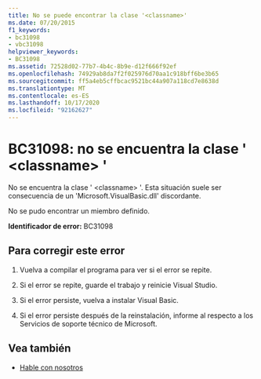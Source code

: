 ```yaml
---
title: No se puede encontrar la clase '<classname>'
ms.date: 07/20/2015
f1_keywords:
- bc31098
- vbc31098
helpviewer_keywords:
- BC31098
ms.assetid: 72528d02-77b7-4b4c-8b9e-d12f666f92ef
ms.openlocfilehash: 74929ab8da7f2f025976d70aa1c918bff6be3b65
ms.sourcegitcommit: ff5a4eb5cffbcac9521bc44a907a118cd7e8638d
ms.translationtype: MT
ms.contentlocale: es-ES
ms.lasthandoff: 10/17/2020
ms.locfileid: "92162627"
---
```

# <a name="bc31098-class-classname-cannot-be-found"></a>BC31098: no se encuentra la clase ' \<classname> '

No se encuentra la clase ' \<classname> '. Esta situación suele ser consecuencia de un 'Microsoft.VisualBasic.dll' discordante.

 No se pudo encontrar un miembro definido.

 **Identificador de error:** BC31098

## <a name="to-correct-this-error"></a>Para corregir este error

1. Vuelva a compilar el programa para ver si el error se repite.

2. Si el error se repite, guarde el trabajo y reinicie Visual Studio.

3. Si el error persiste, vuelva a instalar Visual Basic.

4. Si el error persiste después de la reinstalación, informe al respecto a los Servicios de soporte técnico de Microsoft.

## <a name="see-also"></a>Vea también

- [Hable con nosotros](/visualstudio/ide/feedback-options)
